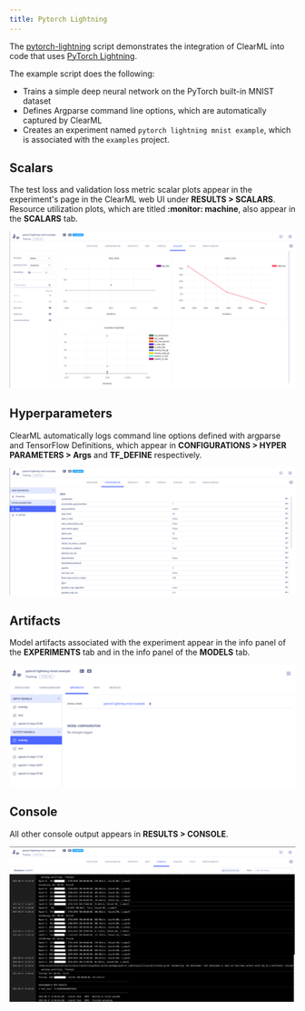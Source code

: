 ```yaml
---
title: Pytorch Lightning
---
```


The [pytorch-lightning](https://github.com/allegroai/clearml/blob/master/examples/frameworks/pytorch-lightning/pytorch_lightning_example.py) 
script demonstrates the integration of ClearML into code that uses [PyTorch Lightning](https://www.pytorchlightning.ai/). 

The example script does the following:
* Trains a simple deep neural network on the PyTorch built-in MNIST dataset
* Defines Argparse command line options, which are automatically captured by ClearML
* Creates an experiment named `pytorch lightning mnist example`, which is associated with the `examples` project.

## Scalars

The test loss and validation loss metric scalar plots appear in the experiment's page in the ClearML web UI under **RESULTS > SCALARS**. 
Resource utilization plots, which are titled **:monitor: machine**, also appear in the **SCALARS** tab.

![PyTorch Lightning console](../../../img/examples_pytorch_lightning_scalars.png)


## Hyperparameters

ClearML automatically logs command line options defined with argparse and TensorFlow Definitions, which appear in 
**CONFIGURATIONS > HYPER PARAMETERS > Args** and **TF_DEFINE** respectively. 

![PyTorch Lightning parameters](../../../img/examples_pytorch_lightning_params.png)

## Artifacts

Model artifacts associated with the experiment appear in the info panel of the **EXPERIMENTS** tab and in the info panel of the **MODELS** tab.

![PyTorch Lightning model](../../../img/examples_pytorch_lightning_model.png)

## Console

All other console output appears in **RESULTS > CONSOLE**.

![PyTorch Lightning console](../../../img/examples_pytorch_lightning_console.png)

